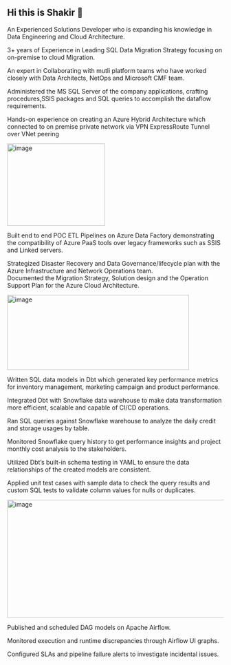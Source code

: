 ## Hi this is Shakir 👋

An Experienced Solutions Developer who is expanding his knowledge in Data Engineering and Cloud Architecture.

3+ years of Experience in Leading SQL Data Migration Strategy focusing on on-premise to cloud Migration.

An expert in Collaborating with mutli platform teams who have worked closely with Data Architects, NetOps and Microsoft CMF team.

Administered the MS SQL Server of the company applications, crafting procedures,SSIS packages and SQL queries to accomplish the dataflow requirements.

Hands-on experience on creating an Azure Hybrid Architecture which connected to on premise private network via VPN ExpressRoute Tunnel over VNet peering


<img width="227" height="191" alt="image" src="https://github.com/user-attachments/assets/973078e2-c068-479e-be3f-0e71d9b4977f" />

Built end to end POC ETL Pipelines on Azure Data Factory demonstrating the compatibility of Azure PaaS tools over legacy frameworks such as SSIS and Linked servers.

Strategized Disaster Recovery and Data Governance/lifecycle plan with the Azure Infrastructure and Network Operations team.  
Documented the Migration Strategy, Solution design and the Operation Support Plan for the Azure Cloud Architecture. 


<img width="423" height="174" alt="image" src="https://github.com/user-attachments/assets/957e0bc3-bc83-4159-9298-9d7ef383ebc2" />



Written SQL data models in Dbt which generated key performance metrics for inventory management, marketing campaign and product performance. 

Integrated Dbt with Snowflake data warehouse to make data transformation more efficient, scalable and capable of CI/CD operations.

Ran SQL queries against Snowflake warehouse to analyze the daily credit and storage usages by table. 

Monitored Snowflake query history to get performance insights and project monthly cost analysis to the stakeholders.

Utilized Dbt’s built-in schema testing in YAML to ensure the data relationships of the created models are consistent. 

Applied unit test cases with sample data to check the query results and custom SQL tests to validate column values for nulls or duplicates.  

<img width="600" height="274" alt="image" src="https://github.com/user-attachments/assets/9852a606-e5e9-45f4-a851-7ac52767d309" />


Published and scheduled DAG models on Apache Airflow. 

Monitored execution and runtime discrepancies through Airflow UI graphs. 

Configured SLAs and pipeline failure alerts to investigate incidental issues. 

 
 
